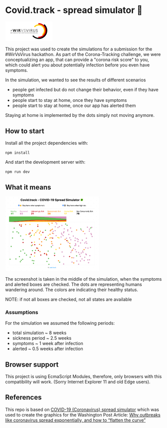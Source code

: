 # Covid.track - spread simulator 🦠

<p float="left">
  <img src="img/wirvsvirus.png" width=30%/>
</p>

This project was used to create the simulations for a submission for the #WirVsVirus hackathon.
As part of the Corona-Tracking challenge, we were conceptualizing an app, that can provide a "corona risk score" to you, which could alert you about potentially infection before you even have symptoms.

In the simulation, we wanted to see the results of different scenarios
* people get infected but do not change their behavior, even if they have symptoms
* people start to stay at home, once they have symptoms
* people start to stay at home, once our app has alerted them

Staying at home is implemented by the dots simply not moving anymore.

## How to start

Install all the project dependencies with:
```
npm install
```

And start the development server with:
```
npm run dev
```

## What it means

<img src="img/screenshot.png" width=60%/>

The screenshot is taken in the middle of the simulation, when the symptoms and alerted boxes are checked. The dots are representing humans wandering around. The colors are indicating their healthy status.

NOTE: if not all boxes are checked, not all states are available

### Assumptions

For the simulation we assumed the following periods:
* total simulation ~ 8 weeks
* sickness period ~ 2.5 weeks
* symptoms ~ 1 week after infection
* alerted ~ 0.5 weeks after infection


## Browser support

This project is using EcmaScript Modules, therefore, only browsers with this compatibility will work. (Sorry Internet Explorer 11 and old Edge users).

## References

This repo is based on [COVID-19 (Coronavirus) spread simulator](https://github.com/midudev/covid-19-spread-simulator) which was used to create the graphics for the Washington Post Article: [Why outbreaks like coronavirus spread exponentially, and how to “flatten the curve”](https://www.washingtonpost.com/graphics/2020/world/corona-simulator/)


